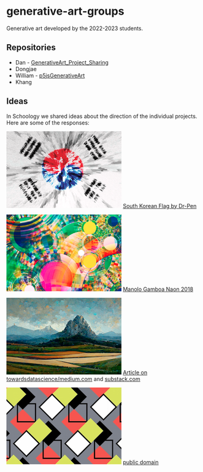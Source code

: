 # generative-art-groups
Generative art developed by the 2022-2023 students.

## Repositories

- Dan - [GenerativeArt_Project_Sharing](https://github.com/DanDC25/GenerativeArt_Project_Sharing)
- Dongjae
- William - [p5jsGenerativeArt](https://github.com/IsNotAvaliable/p5jsGenerativeArt)
- Khang

## Ideas

In Schoology we shared ideas about the direction of the individual projects. Here are some of the responses:

![DJ](docs/dj2022.png) [South Korean Flag by Dr-Pen](https://wall.alphacoders.com/big.php?i=896462)

![Dan](docs/dan2022.png) [Manolo Gamboa Naon 2018](https://www.behance.net/gallery/64930903/VVRRR)

![Khang](docs/khang2022.png) [Article on towardsdatascience/medium.com](https://medium.com/m/global-identity?redirectUrl=https%3A%2F%2Ftowardsdatascience.com%2Fhow-i-used-ai-to-reimagine-10-famous-landscape-paintings-3e2924e03f79) and [substack.com](https://thealgorithmicbridge.substack.com/p/ai-reimagines-10-famous-landscape)

![William](docs/william2022.png) [public domain](https://www.publicdomainpictures.net/en/view-image.php?image=378643&picture=colorful-box-repeating-pattern)
